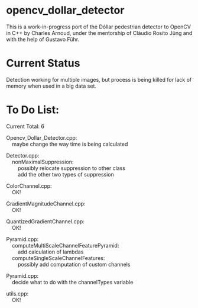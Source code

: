 opencv_dollar_detector
======================

This is a work-in-progress port of the Dóllar pedestrian detector to OpenCV in C++ by Charles Arnoud, under the mentorship of Cláudio Rosito Jüng and with the help of Gustavo Führ.  


Current Status  
======================  

Detection working for multiple images, but process is being killed for lack of memory when used in a big data set. 


To Do List:  
======================  

Current Total: 6  

Opencv_Dollar_Detector.cpp:  
&nbsp;&nbsp;&nbsp;&nbsp;maybe change the way time is being calculated  

Detector.cpp:  
&nbsp;&nbsp;&nbsp;&nbsp;nonMaximalSuppression:  
&nbsp;&nbsp;&nbsp;&nbsp;&nbsp;&nbsp;&nbsp;&nbsp;possibly relocate suppression to other class  
&nbsp;&nbsp;&nbsp;&nbsp;&nbsp;&nbsp;&nbsp;&nbsp;add the other two types of suppression    

ColorChannel.cpp:  
&nbsp;&nbsp;&nbsp;&nbsp;OK!  

GradientMagnitudeChannel.cpp:  
&nbsp;&nbsp;&nbsp;&nbsp;OK!  

QuantizedGradientChannel.cpp:  
&nbsp;&nbsp;&nbsp;&nbsp;OK!  

Pyramid.cpp:  
&nbsp;&nbsp;&nbsp;&nbsp;computeMultiScaleChannelFeaturePyramid:  
&nbsp;&nbsp;&nbsp;&nbsp;&nbsp;&nbsp;&nbsp;&nbsp;add calculation of lambdas  
&nbsp;&nbsp;&nbsp;&nbsp;computeSingleScaleChannelFeatures:  
&nbsp;&nbsp;&nbsp;&nbsp;&nbsp;&nbsp;&nbsp;&nbsp;possibly add computation of custom channels  

Pyramid.cpp:  
&nbsp;&nbsp;&nbsp;&nbsp;decide what to do with the channelTypes variable    

utils.cpp:  
&nbsp;&nbsp;&nbsp;&nbsp;OK!  
